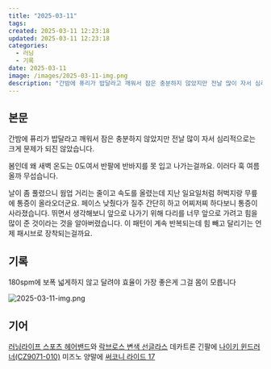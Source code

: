 ```yaml
---
title: "2025-03-11"
tags:
created: 2025-03-11 12:23:18
updated: 2025-03-11 12:23:18
categories:
  - 러닝
  - 기록
date: 2025-03-11
image: /images/2025-03-11-img.png
description: "간밤에 퓨리가 밥달라고 깨워서 잠은 충분하지 않았지만 전날 많이 자서 심리적으로는 크게 문제가 되진 않았습니다. 봄인데 왜 새벽 온도는 0도여서 반팔에 반바지를 못 입고 나가는걸까요. 이러다 훅 여름 올까 무섭습니다. 날이 좀 풀렸으니 웜업 거리는 줄이고 속도를 올렸는데 지난 일요일처럼"
---
```


## 본문

간밤에 퓨리가 밥달라고 깨워서 잠은 충분하지 않았지만 전날 많이 자서 심리적으로는 크게 문제가 되진 않았습니다.

봄인데 왜 새벽 온도는 0도여서 반팔에 반바지를 못 입고 나가는걸까요. 이러다 훅 여름 올까 무섭습니다.

날이 좀 풀렸으니 웜업 거리는 줄이고 속도를 올렸는데 지난 일요일처럼 허벅지랑 무릎에 통증이 올라오더군요. 페이스 낮췄다가 질주 간단히 하고 어찌저찌 하다보니 통증이 사라졌습니다. 뛰면서 생각해보니 앞으로 나가기 위해 다리를 너무 앞으로 가려고 힘을 많이 준 것이라는 것을 알아버렸습니다. 이 패턴이 계속 반복되는데 힘 빼고 달리기는 언제 패시브로 장착되는걸까요.

## 기록

180spm에 보폭 넓게하지 않고 달려야 효율이 가장 좋은게 그걸 몸이 모릅니다

 
 ![2025-03-11-img.png](/images/2025-03-11-img.png)
 
 

## 기어

[러닝라이프 스포츠 헤어밴드](/posts/러닝라이프-스포츠-헤어밴드)와 [락브로스 변색 선글라스](/posts/락브로스-변색-선글라스)
데카트론 긴팔에 [나이키 윈드러너(CZ9071-010)](/posts/나이키-윈드러너(cz9071-010))
미즈노 양말에 [써코니 라이드 17](/posts/써코니-라이드-17)
